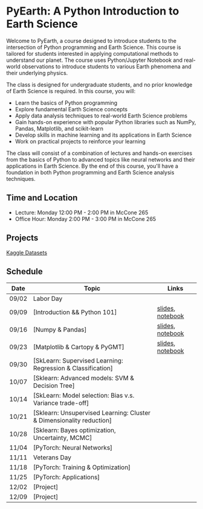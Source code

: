 # PyEarth: A Python Introduction to Earth Science

<!-- [![documentation](https://github.com/ai4eps/EPS207_Observational_Seismology/actions/workflows/docs.yml/badge.svg)](https://ai4eps.github.io/EPS207_Observational_Seismology/) -->

Welcome to PyEarth, a course designed to introduce students to the intersection of Python programming and Earth Science. This course is tailored for students interested in applying computational methods to understand our planet.
The course uses Python/Jupyter Notebook and real-world observations to introduce students to various Earth phenomena and their underlying physics. 
<!-- Students will learn how to access and visualize data, extract signals, and make probability forecasts. -->
The class is designed for undergraduate students, and no prior knowledge of Earth Science is required.  In this course, you will:

- Learn the basics of Python programming
- Explore fundamental Earth Science concepts
- Apply data analysis techniques to real-world Earth Science problems
- Gain hands-on experience with popular Python libraries such as NumPy, Pandas, Matplotlib, and scikit-learn
- Develop skills in machine learning and its applications in Earth Science
- Work on practical projects to reinforce your learning

The class will consist of a combination of lectures and hands-on exercises from the basics of Python to advanced topics like neural networks and their applications in Earth Science. 
By the end of this course, you'll have a foundation in both Python programming and Earth Science analysis techniques.

## Time and Location
- Lecture: Monday 12:00 PM - 2:00 PM in McCone 265
- Office Hour: Monday 2:00 PM - 3:00 PM in McCone 265

## Projects

[Kaggle Datasets](https://www.kaggle.com/datasets)


## Schedule

| Date | Topic | Links |
| --- | --- | --- |
| 09/02 | Labor Day |  |
| 09/09 | [Introduction && Python 101] | [slides](https://ai4eps.github.io/EPS88_PyEarth/lectures/00_introduction_python101), [notebook](https://ai4eps.github.io/EPS88_PyEarth/exercises/00_introduction_python101) |
| 09/16 | [Numpy & Pandas] | [slides](https://ai4eps.github.io/EPS88_PyEarth/lectures/01_numpy_pandas), [notebook](https://ai4eps.github.io/EPS88_PyEarth/exercises/01_numpy_pandas) |
| 09/23 | [Matplotlib & Cartopy & PyGMT] |[slides](https://ai4eps.github.io/EPS88_PyEarth/lectures/02_matplotlib_cartopy), [notebook](https://ai4eps.github.io/EPS88_PyEarth/exercises/01_matplotlib_cartopy) |
| 09/30 | [SkLearn: Supervised Learning: Regression & Classification] |  |
| 10/07 | [Sklearn: Advanced models: SVM & Decision Tree] |  |
| 10/14 | [SkLearn: Model selection: Bias v.s. Variance trade-off] |  |
| 10/21 | [Sklearn: Unsupervised Learning: Cluster & Dimensionality reduction] |  |
| 10/28 | [Sklearn: Bayes optimization, Uncertainty, MCMC] |  |
| 11/04 | [PyTorch: Neural Networks] |  |
| 11/11 | Veterans Day |  |
| 11/18 | [PyTorch: Training & Optimization] |  |
| 11/25 | [PyTorch: Applications] |  |
| 12/02 | [Project] |  |
| 12/09 | [Project] |  |

